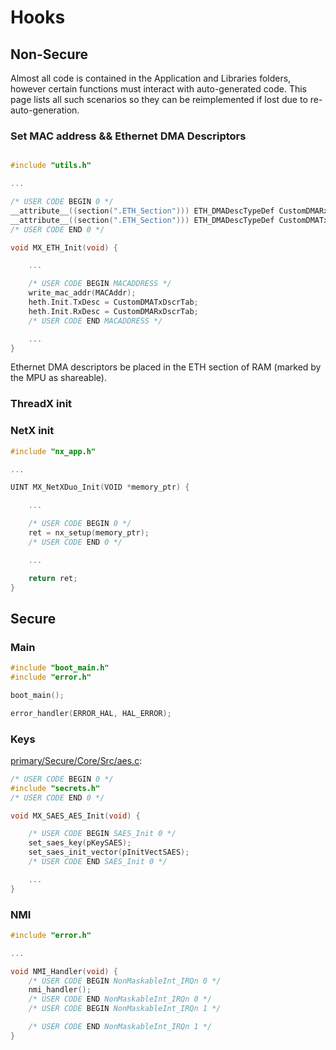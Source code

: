# Hooks

## Non-Secure

Almost all code is contained in the Application and Libraries folders, however certain functions must interact with auto-generated code. This page lists all such scenarios so they can be reimplemented if lost due to re-auto-generation. 

### Set MAC address && Ethernet DMA Descriptors

```C

#include "utils.h"

...

/* USER CODE BEGIN 0 */
__attribute__((section(".ETH_Section"))) ETH_DMADescTypeDef CustomDMARxDscrTab[ETH_RX_DESC_CNT]; /* Ethernet Rx DMA Descriptors */
__attribute__((section(".ETH_Section"))) ETH_DMADescTypeDef CustomDMATxDscrTab[ETH_TX_DESC_CNT]; /* Ethernet Tx DMA Descriptors */
/* USER CODE END 0 */

void MX_ETH_Init(void) {

    ...

    /* USER CODE BEGIN MACADDRESS */
    write_mac_addr(MACAddr);
    heth.Init.TxDesc = CustomDMATxDscrTab;
    heth.Init.RxDesc = CustomDMARxDscrTab;
    /* USER CODE END MACADDRESS */

    ...
}
```

Ethernet DMA descriptors be placed in the ETH section of RAM (marked by the MPU as shareable).

### ThreadX init

### NetX init

```C
#include "nx_app.h"

...

UINT MX_NetXDuo_Init(VOID *memory_ptr) {

    ...

    /* USER CODE BEGIN 0 */
    ret = nx_setup(memory_ptr);
    /* USER CODE END 0 */

    ...

    return ret;
}
```

## Secure

### Main

```C
#include "boot_main.h"
#include "error.h"

boot_main();

error_handler(ERROR_HAL, HAL_ERROR);
```

### Keys

[primary/Secure/Core/Src/aes.c](primary/Secure/Core/Src/aes.c):

```C
/* USER CODE BEGIN 0 */
#include "secrets.h"
/* USER CODE END 0 */

void MX_SAES_AES_Init(void) {

    /* USER CODE BEGIN SAES_Init 0 */
    set_saes_key(pKeySAES);
    set_saes_init_vector(pInitVectSAES);
    /* USER CODE END SAES_Init 0 */

    ...
}
```

### NMI

```C
#include "error.h"

...

void NMI_Handler(void) {
    /* USER CODE BEGIN NonMaskableInt_IRQn 0 */
    nmi_handler();
    /* USER CODE END NonMaskableInt_IRQn 0 */
    /* USER CODE BEGIN NonMaskableInt_IRQn 1 */

    /* USER CODE END NonMaskableInt_IRQn 1 */
}
```